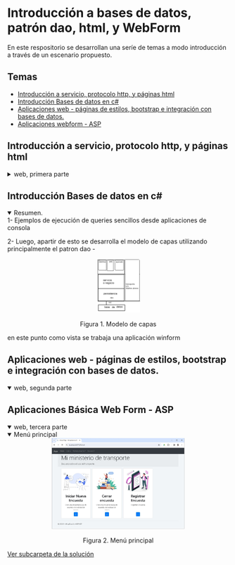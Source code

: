 # Introducción a bases de datos, patrón dao, html, y WebForm

En este respositorio se desarrollan una seríe de temas a modo introducción a través de un escenario propuesto.


## Temas
* [Introducción a servicio, protocolo http, y páginas html](# 'Introducción a servicio, protocolo http, y páginas html')
* [Introducción Bases de datos en c#](# 'Introducción Bases de datos en c#')
* [Aplicaciones web - páginas de estilos, bootstrap e integración con bases de datos.](# 'Aplicaciones web - páginas de estilos, bootstrap e integración con bases de datos.')
* [Aplicaciones webform - ASP](# 'Aplicaciones webform - ASP')

## Introducción a servicio, protocolo http, y páginas html
<details>
        <summary>web, primera parte</summary>
        Para eso se construye un pequeño servicio para ver como se forman las consultas (request) y respuestas (response) http, el hilo que atiende estas consultas, y que elementos html intervienen.
</details>

## Introducción Bases de datos en c#
<details open>
        <summary>Resumen.</summary>
1- Ejemplos de ejecución de queries sencillos desde aplicaciones de consola
        
2- Luego, apartir de esto se desarrolla el modelo de capas utilizando principalmente el patron dao -
        
<div align="center">
        <img style="width:20%;" src="ImplementacionBaseDatos/docs/modelo_de_capas.png"/>
        <p>Figura 1. Modelo de capas </p>                  
</div>
                
en este punto como vista se trabaja una aplicación winform
</details>                

## Aplicaciones web - páginas de estilos, bootstrap e integración con bases de datos.

<details open>
        <summary>web, segunda parte</summary>
</details>

## Aplicaciones Básica Web Form - ASP

<details open>
        <summary>web, tercera parte</summary>
        
<details open>
        <summary>Menú principal</summary>
        
<div align="center">
        <img style="width:60%;" src="ServicioWebASP/ServicioEncuestasASP/docs/pantallazo_menu.jpg"/>
        <p>Figura 2. Menú principal </p>
</div>

[Ver subcarpeta de la solución](ServicioWebASP)
</details>

